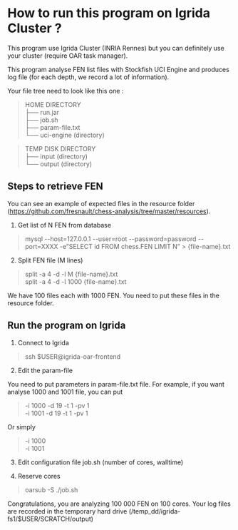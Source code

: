 How to run this program on Igrida Cluster ?
===================

This program use Igrida Cluster (INRIA Rennes) but you can definitely use your cluster (require OAR task manager).

This program analyse FEN list files with Stockfish UCI Engine and produces log file (for each depth, we record a lot of information).

Your file tree need to look like this one :
> HOME DIRECTORY<br/>
> ├── run.jar<br/>
> ├── job.sh<br/>
> ├── param-file.txt<br/>
> └── uci-engine (directory)<br/>

> TEMP DISK DIRECTORY<br/>
> ├── input (directory)<br/>
> └── output (directory)<br/>


## Steps to retrieve FEN ##

You can see an example of expected files in the resource folder (https://github.com/fresnault/chess-analysis/tree/master/resources).

 1. Get list of N FEN from database
> mysql --host=127.0.0.1 --user=root --password=password --port=XXXX -e”SELECT id FROM chess.FEN LIMIT N” > {file-name}.txt

 2. Split FEN file (M lines)
> split -a 4 -d -l M {file-name}.txt<br/>
> split -a 4 -d -l 1000 {file-name}.txt

We have 100 files each with 1000 FEN. You need to put these files in the resource folder.

## Run the program on Igrida ##

 1. Connect to Igrida

> ssh $USER@igrida-oar-frontend

 2. Edit the param-file<br/>

You need to put parameters in param-file.txt file.
For example, if you want analyse 1000 and 1001 file, you can put
> -i 1000 -d 19 -t 1 -pv 1<br/>
> -i 1001 -d 19 -t 1 -pv 1

Or simply<br/>
> -i 1000<br/>
> -i 1001

 3. Edit configuration file job.sh (number of cores, walltime)

 4. Reserve cores

> oarsub -S ./job.sh

Congratulations, you are analyzing 100 000 FEN on 100 cores.
Your log files are recorded in the temporary hard drive (/temp_dd/igrida-fs1/$USER/SCRATCH/output)

